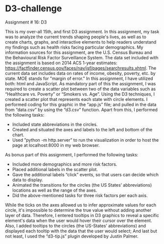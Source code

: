 # D3-challenge
Assignment # 16: D3

This is my over-all 15th, and first D3 assignment. In this assignment, my task was to analyze the current trends shaping people's lives, as well as to create charts, graphs, and interactive elements to help readers understand my findings such as health risks facing particular demographics. My information sources for this assignment, are the U.S. Census Bureau and the Behavioural Risk Factor Surveillance System.
The data set included with the assignment is based on 2014 ACS 1-year estimates: https://factfinder.census.gov/faces/nav/jsf/pages/searchresults.xhtml. The current data set includes data on rates of income, obesity, poverty, etc. by state. MOE stands for "margin of error."
In this assignment, I have utilized both: html and JavaScript.
As mandatory part of this the assignment, I was required to create a scatter plot between two of the data variables such as “Healthcare vs. Poverty” or “Smokers vs. Age”.
Using the D3 techniques, I created a scatter plot that represents each state with circle elements. I performed coding for this graphic in the “app.js” file; and pulled in the data from “data.csv” by using the “d3.csv” function. Apart from this, I performed the following tasks:
-	Included state abbreviations in the circles.
-	Created and situated the axes and labels to the left and bottom of the chart.
-	Used ”python -m http.server” to run the visualization in order to host the page at localhost:8000 in my web browser.

As bonus part of this assignment, I performed the following tasks:
-	Included more demographics and more risk factors.
-	Placed additional labels in the scatter plot.
-	Gave the additional labels “click” events, so that users can decide which data to display.
-	Animated the transitions for the circles (the US States’ abbreviations) locations as well as the range of the axes.
-	Did the above-mentioned tasks for three risk factors per each axis.

While the ticks on the axes allowed us to infer approximate values for each circle, it's impossible to determine the true value without adding another layer of data. Therefore, I entered tooltips in D3 graphics to reveal a specific element's data when the user would hover their cursor over the element. Also, I added tooltips to the circles (the US-States’ abbreviations) and displayed each tooltip with the data that the user would select; And last but not least, I used the “d3-tip.js” plugin developed by Justin Palmer.
